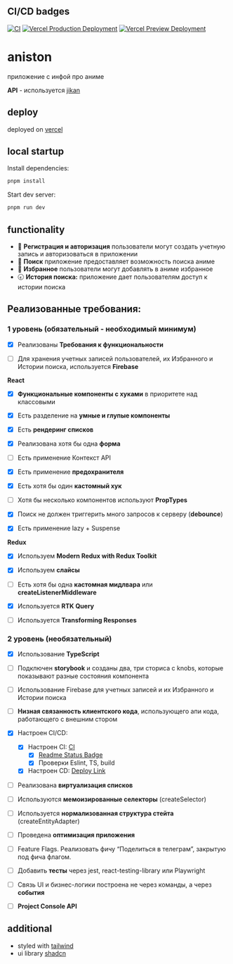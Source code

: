## <a id="ci-cd-badges"></a> CI/CD badges
[![CI](https://github.com/neequu/astoning/actions/workflows/ci.yml/badge.svg)](https://github.com/neequu/astoning/actions/workflows/ci.yml)
[![Vercel Production Deployment](https://github.com/neequu/astoning/actions/workflows/deploy.yml/badge.svg)](https://github.com/neequu/astoning/actions/workflows/deploy.yml)
[![Vercel Preview Deployment](https://github.com/neequu/astoning/actions/workflows/preview.yml/badge.svg)](https://github.com/neequu/astoning/actions/workflows/preview.yml)

# aniston

приложение с инфой про аниме

**API** - используется [jikan](https://docs.api.jikan.moe)

## deploy

deployed on [vercel](https://astoning-eight.vercel.app/)

## local startup

Install dependencies:
```javascript
pnpm install
```
Start dev server:
```javascript
pnpm run dev
```

## **functionality**

- 🔐 **Регистрация и авторизация** пользователи могут создать учетную запись и авторизоваться в приложении
- 🔎 **Поиск** приложение предоставляет возможность поиска аниме
- 🖤 **Избранное** пользователи могут добавлять в аниме избранное
- 🕣 **История поиска:** приложение дает пользователям доступ к истории поиска

## Реализованные требования:

### **1 уровень (обязательный - необходимый минимум)**

- [x] Реализованы **Требования к функциональности**

- [ ] Для хранения учетных записей пользователей, их Избранного и Истории поиска, используется **Firebase**

**React**

- [x] **Функциональные компоненты c хуками** в приоритете над классовыми
- [x] Есть разделение на **умные и глупые компоненты**

- [x] Есть **рендеринг списков**

- [x] Реализована хотя бы одна **форма**

- [ ] Есть применение Контекст API

- [x] Есть применение **предохранителя**

- [x] Есть хотя бы один **кастомный хук**

- [ ] Хотя бы несколько компонентов используют **PropTypes**

- [x] Поиск не должен триггерить много запросов к серверу (**debounce**)

- [x] Есть применение lazy + Suspense

**Redux**

- [x] Используем **Modern Redux with Redux Toolkit**
- [x] Используем **слайсы**

- [ ] Есть хотя бы одна **кастомная мидлвара** или **createListenerMiddleware**

- [x] Используется **RTK Query**

- [ ] Используется **Transforming Responses**

### **2 уровень (необязательный)**

- [x] Использование **TypeScript**
- [ ] Подключен **storybook** и созданы два, три сториса с knobs, которые показывают разные состояния компонента
- [ ] Использование Firebase для учетных записей и их Избранного и Истории поиска

- [ ] **Низная связанность клиентского кода**, использующего апи кода, работающего с внешним стором
- [x] Настроен CI/CD:
    - [x] Настроен CI: [CI](https://github.com/neequu/astoning/blob/main/.github/workflows/ci.yml)
        - [x] [Readme Status Badge](#ci-cd-badges)
        - [x] Проверки Eslint, TS, build

    - [x] Настроен CD: [Deploy Link](#deploy)
- [ ] Реализована **виртуализация списков**
- [ ] Используются **мемоизированные селекторы** (createSelector)
- [ ] Используется **нормализованная структура стейта** (createEntityAdapter)
- [ ] Проведена **оптимизация приложения**

- [ ] Feature Flags. Реализовать фичу “Поделиться в телеграм”, закрытую под фича флагом.

- [ ] Добавить **тесты** через jest, react-testing-library или Playwright

- [ ] Связь UI и бизнес-логики построена не через команды, а через **события**

- [ ] **Project Console API**

## **additional**

- styled with [tailwind](https://tailwindcss.com)
- ui library [shadcn](https://ui.shadcn.com)
